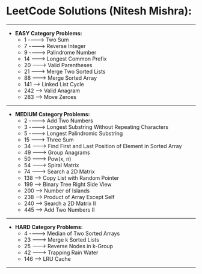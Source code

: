 # LeetCode Solutions (Nitesh Mishra):
---
+ **EASY Category Problems:**
    - 1 ----> Two Sum
    - 7 ----> Reverse Integer
    - 9 ----> Palindrome Number
    - 14 ---> Longest Common Prefix
    - 20 ---> Valid Parentheses
    - 21 ---> Merge Two Sorted Lists
    - 88 ---> Merge Sorted Array
    - 141 --> Linked List Cycle
    - 242 --> Valid Anagram
    - 283 --> Move Zeroes
---
+ **MEDIUM Category Problems:**
    - 2 ----> Add Two Numbers
    - 3 ----> Longest Substring Without Repeating Characters
    - 5 ----> Longest Palindromic Substring
    - 15 ---> Three Sum
    - 34 ---> Find First and Last Position of Element in Sorted Array
    - 49 ---> Group Anagrams
    - 50 ---> Pow(x, n)
    - 54 ---> Spiral Matrix
    - 74 ---> Search a 2D Matrix
    - 138 --> Copy List with Random Pointer
    - 199 --> Binary Tree Right Side View
    - 200 --> Number of Islands
    - 238 --> Product of Array Except Self
    - 240 --> Search a 2D Matrix II
    - 445 --> Add Two Numbers II
---
+ **HARD Category Problems:**
    - 4 ----> Median of Two Sorted Arrays
    - 23 ---> Merge k Sorted Lists
    - 25 ---> Reverse Nodes in k-Group
    - 42 ---> Trapping Rain Water
    - 146 --> LRU Cache
---